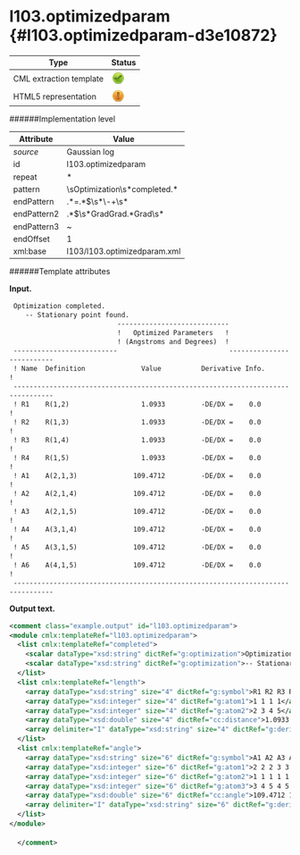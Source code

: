 # l103.optimizedparam {#l103.optimizedparam-d3e10872}


| Type                                                                                                                                                | Status                                                                                                                                              |
|----|----|
| CML extraction template                                                                                                                             | ![](/imgs/Total.png)                                                                                                                                |
| HTML5 representation                                                                                                                                | ![](/imgs/Partial.png)                                                                                                                              |

######Implementation level

| Attribute                                                                                                                                           | Value                                                                                                                                               |
|----|----|
| *source*                                                                                                                                            | Gaussian log                                                                                                                                        |
| id                                                                                                                                                  | l103.optimizedparam                                                                                                                                 |
| repeat                                                                                                                                              | \*                                                                                                                                                  |
| pattern                                                                                                                                             | \\sOptimization\\s\*completed.\*                                                                                                                    |
| endPattern                                                                                                                                          | .\*=.\*\$\\s\*\\-+\\s\*                                                                                                                             |
| endPattern2                                                                                                                                         | .\*\$\\s\*GradGrad.\*Grad\\s\*                                                                                                                      |
| endPattern3                                                                                                                                         | \~                                                                                                                                                  |
| endOffset                                                                                                                                           | 1                                                                                                                                                   |
| xml:base                                                                                                                                            | l103/l103.optimizedparam.xml                                                                                                                        |

######Template attributes

**Input.**

     Optimization completed.
        -- Stationary point found.
                               ----------------------------
                               !   Optimized Parameters   !
                               ! (Angstroms and Degrees)  !
     --------------------------                            --------------------------
     ! Name  Definition              Value          Derivative Info.                !
     --------------------------------------------------------------------------------
     ! R1    R(1,2)                  1.0933         -DE/DX =    0.0                 !
     ! R2    R(1,3)                  1.0933         -DE/DX =    0.0                 !
     ! R3    R(1,4)                  1.0933         -DE/DX =    0.0                 !
     ! R4    R(1,5)                  1.0933         -DE/DX =    0.0                 !
     ! A1    A(2,1,3)              109.4712         -DE/DX =    0.0                 !
     ! A2    A(2,1,4)              109.4712         -DE/DX =    0.0                 !
     ! A3    A(2,1,5)              109.4712         -DE/DX =    0.0                 !
     ! A4    A(3,1,4)              109.4712         -DE/DX =    0.0                 !
     ! A5    A(3,1,5)              109.4712         -DE/DX =    0.0                 !
     ! A6    A(4,1,5)              109.4712         -DE/DX =    0.0                 !
     --------------------------------------------------------------------------------
      

**Output text.**

```xml
<comment class="example.output" id="l103.optimizedparam">
<module cmlx:templateRef="l103.optimizedparam">
  <list cmlx:templateRef="completed">
    <scalar dataType="xsd:string" dictRef="g:optimization">Optimization completed.</scalar>
    <scalar dataType="xsd:string" dictRef="g:optimization">-- Stationary point found.</scalar>
  </list>
  <list cmlx:templateRef="length">
    <array dataType="xsd:string" size="4" dictRef="g:symbol">R1 R2 R3 R4</array>
    <array dataType="xsd:integer" size="4" dictRef="g:atom1">1 1 1 1</array>
    <array dataType="xsd:integer" size="4" dictRef="g:atom2">2 3 4 5</array>
    <array dataType="xsd:double" size="4" dictRef="cc:distance">1.0933 1.0933 1.0933 1.0933</array>
    <array delimiter="I" dataType="xsd:string" size="4" dictRef="g:deriv">I-DE/DX =    0.0I-DE/DX =    0.0I-DE/DX =    0.0I-DE/DX =    0.0I</array>
  </list>
  <list cmlx:templateRef="angle">
    <array dataType="xsd:string" size="6" dictRef="g:symbol">A1 A2 A3 A4 A5 A6</array>
    <array dataType="xsd:integer" size="6" dictRef="g:atom1">2 2 2 3 3 4</array>
    <array dataType="xsd:integer" size="6" dictRef="g:atom2">1 1 1 1 1 1</array>
    <array dataType="xsd:integer" size="6" dictRef="g:atom3">3 4 5 4 5 5</array>
    <array dataType="xsd:double" size="6" dictRef="cc:angle">109.4712 109.4712 109.4712 109.4712 109.4712 109.4712</array>
    <array delimiter="I" dataType="xsd:string" size="6" dictRef="g:deriv">I-DE/DX =    0.0I-DE/DX =    0.0I-DE/DX =    0.0I-DE/DX =    0.0I-DE/DX =    0.0I-DE/DX =    0.0I</array>
  </list>
</module>

  </comment>
```
